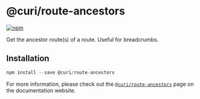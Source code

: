 # @curi/route-ancestors

[![npm][badge]][npm-link]

[badge]: https://img.shields.io/npm/v/@curi/route-ancestors.svg
[npm-link]: https://npmjs.com/package/@curi/route-ancestors

Get the ancestor route(s) of a route. Useful for breadcrumbs.

## Installation

```js
npm install --save @curi/route-ancestors
```

For more information, please check out the [`@curi/route-ancestors`](https://curi.js.org/packages/@curi/route-ancestors) page on the documentation website.
